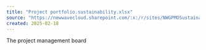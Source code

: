 ```yaml
---
title: "Project portfolio.sustainability.xlsx"
source: "https://newwavecloud.sharepoint.com/:x:/r/sites/NWGPMOSustainabilityProgramInternal/_layouts/15/doc2.aspx?sourcedoc=%7Bbd856f95-a3df-4947-a87d-5a34f8681175%7D&action=edit&wdorigin=OFFICECOM-WEB.START.REC&wdprevioussessionsrc=HarmonyWeb&wdprevioussession=5d0fbe06-058f-406c-ba2d-3a8f757ee78a&wdenableroaming=1&wdlcid=en-US&wdhostclicktime=1739558893823&wdredirectionreason=Force_SingleStepBoot&wdinitialsession=d0e4a463-5208-4a63-d267-0bd3e0ffbd91&wdrldsc=4&wdrldc=2&wdrldr=FileOpenUserUnauthorized%2CDeploymentInvalidEditSess"
created: 2025-02-18
---
```

The project management board